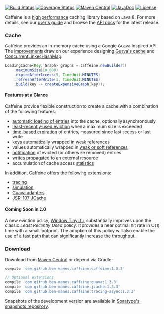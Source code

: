 [![Build Status](https://travis-ci.org/ben-manes/caffeine.svg)](https://travis-ci.org/ben-manes/caffeine)
[![Coverage Status](https://img.shields.io/coveralls/ben-manes/caffeine.svg)](https://coveralls.io/r/ben-manes/caffeine?branch=master)
[![Maven Central](https://maven-badges.herokuapp.com/maven-central/com.github.ben-manes.caffeine/caffeine/badge.svg)](https://maven-badges.herokuapp.com/maven-central/com.github.ben-manes.caffeine/caffeine)
[![JavaDoc](https://img.shields.io/badge/javadoc-1.3.3-brightgreen.svg)](http://www.javadoc.io/doc/com.github.ben-manes.caffeine/caffeine)
[![License](http://img.shields.io/:license-apache-brightgreen.svg)](http://www.apache.org/licenses/LICENSE-2.0.html)

Caffeine is a [high performance][benchmarks] caching library based on Java 8. For more
details, see our [user's guide][users-guide] and browse the [API docs][javadoc] for
the latest release.

### Cache

Caffeine provides an in-memory cache using a Google Guava inspired API. The
[improvements][benchmarks] draw on our experience designing [Guava's cache][guava-cache]
and [ConcurrentLinkedHashMap][clhm].

```java
LoadingCache<Key, Graph> graphs = Caffeine.newBuilder()
    .maximumSize(10_000)
    .expireAfterAccess(5, TimeUnit.MINUTES)
    .refreshAfterWrite(1, TimeUnit.MINUTES)
    .build(key -> createExpensiveGraph(key));
```

#### Features at a Glance

Caffeine provide flexible construction to create a cache with a combination of the following features:

 * [automatic loading of entries][population] into the cache, optionally asynchronously
 * [least-recently-used eviction][size] when a maximum size is exceeded
 * [time-based expiration][time] of entries, measured since last access or last write
 * keys automatically wrapped in [weak references][reference]
 * values automatically wrapped in [weak or soft references][reference]
 * [notification][listener] of evicted (or otherwise removed) entries
 * [writes propagated][writer] to an external resource
 * accumulation of cache access [statistics][statistics]

In addition, Caffeine offers the following extensions:
 * [tracing][tracing]
 * [simulation][simulator]
 * [Guava adapters][guava-adapter]
 * [JSR-107 JCache][jsr107]

#### Coming Soon in 2.0

A new eviction policy, [Window TinyLfu][efficiency], substantially improves upon the classic _Least 
Recently Used_ policy. It provides a near optimal hit rate in O(1) time with a small footprint. The 
adoption of this policy will also enable the use of a fast path that can significantly increase the
throughput.

### Download

Download from [Maven Central][maven] or depend via Gradle:

```gradle
compile 'com.github.ben-manes.caffeine:caffeine:1.3.3'

// Optional extensions
compile 'com.github.ben-manes.caffeine:guava:1.3.3'
compile 'com.github.ben-manes.caffeine:jcache:1.3.3'
compile 'com.github.ben-manes.caffeine:tracing-async:1.3.3'
```

Snapshots of the development version are available in
[Sonatype's snapshots repository](https://oss.sonatype.org/content/repositories/snapshots).

[benchmarks]: https://github.com/ben-manes/caffeine/wiki/Benchmarks
[users-guide]: https://github.com/ben-manes/caffeine/wiki
[javadoc]: http://www.javadoc.io/doc/com.github.ben-manes.caffeine/caffeine
[guava-cache]: https://github.com/google/guava/wiki/CachesExplained
[clhm]: https://code.google.com/p/concurrentlinkedhashmap
[population]: https://github.com/ben-manes/caffeine/wiki/Population
[size]: https://github.com/ben-manes/caffeine/wiki/Eviction#size-based
[time]: https://github.com/ben-manes/caffeine/wiki/Eviction#time-based
[reference]: https://github.com/ben-manes/caffeine/wiki/Eviction#reference-based
[listener]: https://github.com/ben-manes/caffeine/wiki/Removal
[writer]: https://github.com/ben-manes/caffeine/wiki/Writer
[statistics]: https://github.com/ben-manes/caffeine/wiki/Statistics
[tracing]: https://github.com/ben-manes/caffeine/wiki/Tracing
[simulator]: https://github.com/ben-manes/caffeine/wiki/Simulator
[guava-adapter]: https://github.com/ben-manes/caffeine/wiki/Guava
[jsr107]: https://github.com/ben-manes/caffeine/wiki/JCache
[maven]: https://maven-badges.herokuapp.com/maven-central/com.github.ben-manes.caffeine/caffeine
[efficiency]: https://github.com/ben-manes/caffeine/wiki/Efficiency
